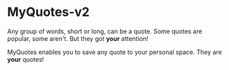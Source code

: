 # MyQuotes-v2

Any group of words, short or long, can be a quote. Some quotes are popular, some aren't. But they got **your** attention!

MyQuotes enables you to save any quote to your personal space. They are **your** quotes!